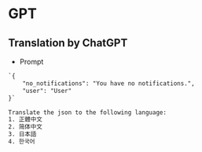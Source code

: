 # GPT

## Translation by ChatGPT

- Prompt

```txt
`{
    "no_notifications": "You have no notifications.",
    "user": "User"
}`

Translate the json to the following language:
1. 正體中文
2. 简体中文
3. 日本語
4. 한국어
```
